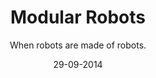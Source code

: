 ---
title: Modular Robots
subtitle: When robots are made of robots.
modal-id: 2
type: research
date: 29-09-2014
img: modularrobots.png
thumbnail: modularrobots-thumbnail.png
alt: image-alt
project-date: September 2014
category: Research
link: https://github.com/David-Estevez/hormodular
description: Lorem ipsum dolor sit amet, usu cu alterum nominavi lobortis. At duo novum diceret. Tantas apeirian vix et, usu sanctus postulant inciderint ut, populo diceret necessitatibus in vim. Cu eum dicam feugiat noluisse.
 * REPY-2.0
 * REPY-2.1
 * Hormodular

---